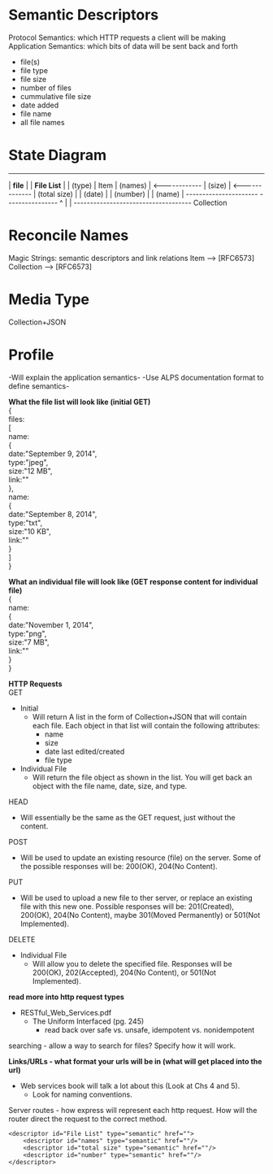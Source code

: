 **Semantic Descriptors**
============================
Protocol Semantics: which HTTP requests a client will be making
Application Semantics: which bits of data will be sent back and forth
* file(s)
* file type
* file size
* number of files
* cummulative file size
* date added
* file name
* all file names

**State Diagram**
============================
----------------                ----------------------
|   **file**   |                |    **File List**   |
|    (type)    |      Item      |       (names)      | <------------
|    (size)    | <------------- |     (total size)   |
|	 (date)    |                |       (number)     |
|	 (name)    |                ----------------------
----------------                           ^
        |                                  |
        ------------------------------------
                    Collection

**Reconcile Names**
============================
Magic Strings: semantic descriptors and link relations
Item --> [RFC6573]
Collection --> [RFC6573]

**Media Type**
============================
Collection+JSON

**Profile**
============================
-Will explain the application semantics-
-Use ALPS documentation format to define semantics-

**What the file list will look like (initial GET)**<br />
{<br />
    files:<br />
    [<br />
        name:<br />
        {<br />
            date:"September 9, 2014",<br />
            type:"jpeg",<br />
            size:"12 MB",<br />
            link:""<br />
		},<br />
        name:<br />
        {<br />
            date:"September 8, 2014",<br />
            type:"txt",<br />
            size:"10 KB",<br />
            link:""<br />
        }<br />
    ]<br />
}<br />

**What an individual file will look like (GET response content for individual file)**<br />
{<br />
    name:<br />
    {<br />
        date:"November 1, 2014",<br />
        type:"png",<br />
        size:"7 MB",<br />
        link:""<br />
    }<br />
}

**HTTP Requests**<br />
GET
* Initial
	* Will return A list in the form of Collection+JSON that will contain each file.  Each object in that list will contain the following attributes:
		* name
		* size
		* date last edited/created
		* file type
* Individual File
	* Will return the file object as shown in the list.  You will get back an object with the file name, date, size, and type.

HEAD
* Will essentially be the same as the GET request, just without the content.

POST
* Will be used to update an existing resource (file) on the server.  Some of the possible responses will be: 200(OK), 204(No Content).

PUT
* Will be used to upload a new file to ther server, or replace an existing file with this new one.  Possible responses will be: 201(Created), 200(OK), 204(No Content), maybe 301(Moved Permanently) or 501(Not Implemented).

DELETE
* Individual File
	* Will allow you to delete the specified file.  Responses will be 200(OK), 202(Accepted), 204(No Content), or 501(Not Implemented).




**read more into http request types**
* RESTful_Web_Services.pdf
	* The Uniform Interfaced (pg. 245)
		* read back over safe vs. unsafe, idempotent vs. nonidempotent

searching - allow a way to search for files?  Specify how it will work.<br />

**Links/URLs - what format your urls will be in (what will get placed into the url)**
* Web services book will talk a lot about this (Look at Chs 4 and 5).
	* Look for naming conventions.

Server routes - how express will represent each http request.  How will the router direct the request to the correct method.<br />

<!-- ALPS Profile -->
<alps>
	<descriptor id="file" type="semantic" href="">
		<descriptor id="type" type="semantic" href=""/>
		<descriptor id="size" type="semantic" href=""/>
		<descriptor id="date" type="semantic" href=""/>
		<descriptor id="name" type="semantic" href=""/>
	</descriptor>

	<descriptor id="File List" type="semantic" href="">
		<descriptor id="names" type="semantic" href=""/>
		<descriptor id="total size" type="semantic" href=""/>
		<descriptor id="number" type="semantic" href=""/>
	</descriptor>
</alps>
